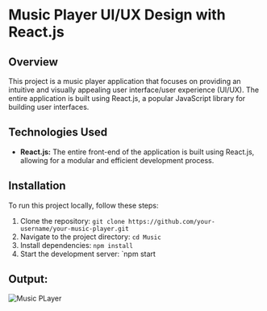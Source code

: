 # Music Player UI/UX Design with React.js

## Overview

This project is a music player application that focuses on providing an intuitive and visually appealing user interface/user experience (UI/UX). The entire application is built using React.js, a popular JavaScript library for building user interfaces.

## Technologies Used

- **React.js:** The entire front-end of the application is built using React.js, allowing for a modular and efficient development process.


## Installation

To run this project locally, follow these steps:

1. Clone the repository: `git clone https://github.com/your-username/your-music-player.git`
2. Navigate to the project directory: `cd Music`
3. Install dependencies: `npm install`
4. Start the development server: `npm start

## Output:

![Music PLayer](https://github.com/Srishti2301/Music-Player/assets/115684689/b41a0fb3-00b3-4c7b-8148-4f19df796aae)



